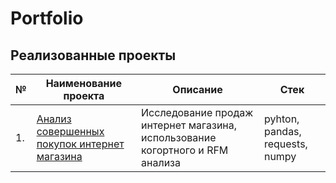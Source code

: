 # Portfolio

## Реализованные проекты

| № | Наименование проекта | Описание | Стек | 
| --- | --- | --- | --- |
| 1. | [Анализ совершенных покупок интернет магазина](https://github.com/brzvy/Portfolio/tree/main/Прогнозирование%20продаж%20для%20интернет%20магазина) | Исследование продаж интернет магазина, использование когортного и RFM анализа| pyhton, pandas, requests, numpy

